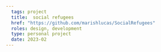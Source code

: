 ```yaml
---
  tags: project
  title:  social refugees
  href: "https://github.com/marishlucas/SocialRefugees"
  roles: design, development
  type: personal project
  date: 2023-02
---
```

